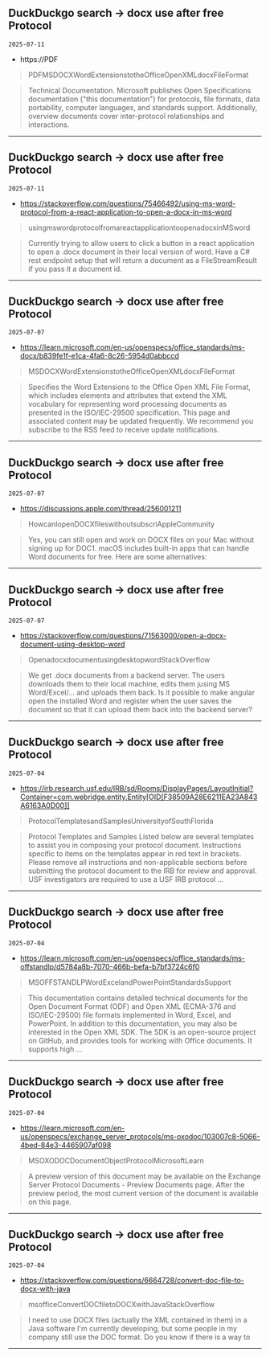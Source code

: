 ## DuckDuckgo search -> docx use after free Protocol
`2025-07-11`

* https://PDF

<blockquote>
 PDFMSDOCXWordExtensionstotheOfficeOpenXMLdocxFileFormat
</blockquote>
<blockquote>
Technical Documentation. Microsoft publishes Open Specifications documentation (&quot;this documentation&quot;) for protocols, file formats, data portability, computer languages, and standards support. Additionally, overview documents cover inter-protocol relationships and interactions.
</blockquote>

---

## DuckDuckgo search -> docx use after free Protocol
`2025-07-11`

* https://stackoverflow.com/questions/75466492/using-ms-word-protocol-from-a-react-application-to-open-a-docx-in-ms-word

<blockquote>
 usingmswordprotocolfromareactapplicationtoopenadocxinMSword
</blockquote>
<blockquote>
Currently trying to allow users to click a button in a react application to open a .docx document in their local version of word. Have a C&#35; rest endpoint setup that will return a document as a FileStreamResult if you pass it a document id.
</blockquote>

---

## DuckDuckgo search -> docx use after free Protocol
`2025-07-07`

* https://learn.microsoft.com/en-us/openspecs/office_standards/ms-docx/b839fe1f-e1ca-4fa6-8c26-5954d0abbccd

<blockquote>
 MSDOCXWordExtensionstotheOfficeOpenXMLdocxFileFormat
</blockquote>
<blockquote>
Specifies the Word Extensions to the Office Open XML File Format, which includes elements and attributes that extend the XML vocabulary for representing word processing documents as presented in the ISO/IEC-29500 specification. This page and associated content may be updated frequently. We recommend you subscribe to the RSS feed to receive update notifications.
</blockquote>

---

## DuckDuckgo search -> docx use after free Protocol
`2025-07-07`

* https://discussions.apple.com/thread/256001211

<blockquote>
 HowcanIopenDOCXfileswithoutsubscriAppleCommunity
</blockquote>
<blockquote>
Yes, you can still open and work on DOCX files on your Mac without signing up for DOC1. macOS includes built-in apps that can handle Word documents for free. Here are some alternatives:
</blockquote>

---

## DuckDuckgo search -> docx use after free Protocol
`2025-07-07`

* https://stackoverflow.com/questions/71563000/open-a-docx-document-using-desktop-word

<blockquote>
 OpenadocxdocumentusingdesktopwordStackOverflow
</blockquote>
<blockquote>
We get .docx documents from a backend server. The users downloads them to their local machine, edits them jusing MS Word/Excel/... and uploads them back. Is it possible to make angular open the installed Word and register when the user saves the document so that it can upload them back into the backend server?
</blockquote>

---

## DuckDuckgo search -> docx use after free Protocol
`2025-07-04`

* https://irb.research.usf.edu/IRB/sd/Rooms/DisplayPages/LayoutInitial?Container=com.webridge.entity.Entity[OID[F38509A28E6211EA23A843A6163A0D00]]

<blockquote>
 ProtocolTemplatesandSamplesUniversityofSouthFlorida
</blockquote>
<blockquote>
Protocol Templates and Samples Listed below are several templates to assist you in composing your protocol document. Instructions specific to items on the templates appear in red text in brackets. Please remove all instructions and non-applicable sections before submitting the protocol document to the IRB for review and approval. USF investigators are required to use a USF IRB protocol ...
</blockquote>

---

## DuckDuckgo search -> docx use after free Protocol
`2025-07-04`

* https://learn.microsoft.com/en-us/openspecs/office_standards/ms-offstandlp/d5784a8b-7070-466b-befa-b7bf3724c6f0

<blockquote>
 MSOFFSTANDLPWordExcelandPowerPointStandardsSupport
</blockquote>
<blockquote>
This documentation contains detailed technical documents for the Open Document Format (ODF) and Open XML (ECMA-376 and ISO/IEC-29500) file formats implemented in Word, Excel, and PowerPoint. In addition to this documentation, you may also be interested in the Open XML SDK. The SDK is an open-source project on GitHub, and provides tools for working with Office documents. It supports high ...
</blockquote>

---

## DuckDuckgo search -> docx use after free Protocol
`2025-07-04`

* https://learn.microsoft.com/en-us/openspecs/exchange_server_protocols/ms-oxodoc/103007c8-5066-4bed-84e3-4465907af098

<blockquote>
 MSOXODOCDocumentObjectProtocolMicrosoftLearn
</blockquote>
<blockquote>
A preview version of this document may be available on the Exchange Server Protocol Documents - Preview Documents page. After the preview period, the most current version of the document is available on this page.
</blockquote>

---

## DuckDuckgo search -> docx use after free Protocol
`2025-07-04`

* https://stackoverflow.com/questions/6664728/convert-doc-file-to-docx-with-java

<blockquote>
 msofficeConvertDOCfiletoDOCXwithJavaStackOverflow
</blockquote>
<blockquote>
I need to use DOCX files (actually the XML contained in them) in a Java software I'm currently developing, but some people in my company still use the DOC format. Do you know if there is a way to
</blockquote>

---

